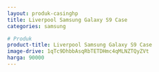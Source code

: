 ```yaml
---
layout: produk-casinghp
title: Liverpool Samsung Galaxy S9 Case
categories: samsung

# Produk
product-title: Liverpool Samsung Galaxy S9 Case
image-drive: 1qTc9DhbbAsqRbTETDHmc4qMLNZTQyZVt
harga: 90000
---
```

